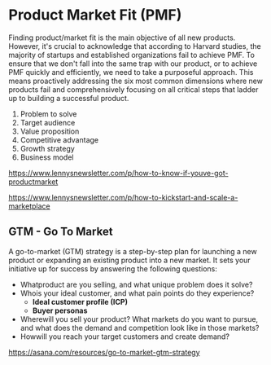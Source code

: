 # Product Market Fit (PMF)

Finding product/market fit is the main objective of all new products. However, it's crucial to acknowledge that according to Harvard studies, the majority of startups and established organizations fail to achieve PMF. To ensure that we don't fall into the same trap with our product, or to achieve PMF quickly and efficiently, we need to take a purposeful approach. This means proactively addressing the six most common dimensions where new products fail and comprehensively focusing on all critical steps that ladder up to building a successful product.

1. Problem to solve
2. Target audience
3. Value proposition
4. Competitive advantage
5. Growth strategy
6. Business model

<https://www.lennysnewsletter.com/p/how-to-know-if-youve-got-productmarket>

<https://www.lennysnewsletter.com/p/how-to-kickstart-and-scale-a-marketplace>

## GTM - Go To Market

A go-to-market (GTM) strategy is a step-by-step plan for launching a new product or expanding an existing product into a new market. It sets your initiative up for success by answering the following questions:

- Whatproduct are you selling, and what unique problem does it solve?
- Whois your ideal customer, and what pain points do they experience?
  - **Ideal customer profile (ICP)**
  - **Buyer personas**
- Wherewill you sell your product? What markets do you want to pursue, and what does the demand and competition look like in those markets?
- Howwill you reach your target customers and create demand?

<https://asana.com/resources/go-to-market-gtm-strategy>
